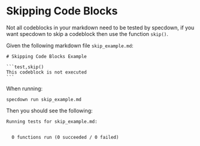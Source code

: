 # Skipping Code Blocks

Not all codeblocks in your markdown need to be tested by specdown,
if you want specdown to skip a codeblock then use the function `skip()`.

Given the following markdown file `skip_example.md`:

~~~markdown,file(path="skip_example.md")
# Skipping Code Blocks Example

```test,skip()
This codeblock is not executed
```
~~~

When running:

```shell,script(name="skip_example", expected_exit_code=0)
specdown run skip_example.md
```

Then you should see the following:

```text,verify(script_name="skip_example")
Running tests for skip_example.md:


  0 functions run (0 succeeded / 0 failed)

```
